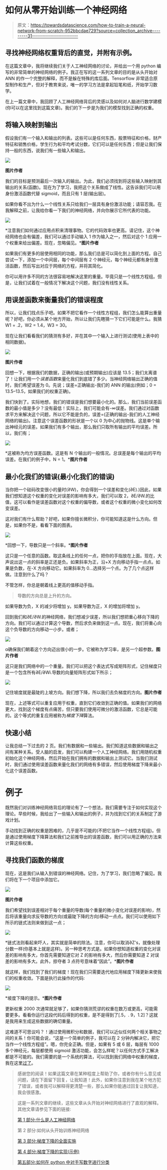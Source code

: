 # 如何从零开始训练一个神经网络

> 原文：<https://towardsdatascience.com/how-to-train-a-neural-network-from-scratch-952bbcdae729?source=collection_archive---------31----------------------->

## 寻找神经网络权重背后的直觉，并附有示例。

在这篇文章中，我将继续我们关于人工神经网络的讨论，并给出一个用 python 编写的非常简单的神经网络的例子。我正在写的这一系列文章的目的是从头开始对 ANN 的作一个完整的解释，而不是躲在特殊的库后面。Tensorflow 非常适合原型制作和生产，但对于教育来说，唯一的学习方法是拿起铅笔和纸，开始学习数学。

在上一篇文章中，我回顾了人工神经网络背后的灵感以及如何对人脑进行数学建模(你可以在这里找到这篇文章)。我们的下一步是为我们的模型找到正确的权重。

## 将输入映射到输出

假设我们有一个输入和输出的列表。这些可以是任何东西，股票特征和价格，财产特征和销售价格，学生行为和平均考试分数，它们可以是任何东西；但是让我们保持一般的东西，说我们有一些输入和输出。

![](img/7ab88d419c15bef05024d5609f1a835f.png)

****图片作者****

我们的目标是预测最后一次输入的输出。为此，我们必须找到将这些输入映射到其输出的关系(函数)。现在为了学习，我把这个关系做成了线性。这告诉我们可以用身份激活函数代替 sigmoid，而且只有 1 层(输出层)。

如果你看不出为什么一个线性关系只给我们一层具有身份激活功能；请容忍我。在我解释之前，让我给你看一下我们的神经网络，并向你展示它所代表的功能。

![](img/7f5c5b6792d5ad0338a7995f0a1f213a.png)

*注意我们如何通过应用点积来清理事物。它的代码效率也更高。请记住，这个神经网络也会有偏差，我们可以通过手动输入 1 作为输入之一，然后对这个 1 应用一个权重来给出偏差。现在，忽略偏见。*****图片作者****

如果我们有更多的层使用相同的功能，那么我们总是可以简化到上面的方程。自己尝试一下，添加一个中间层，每个中间层有 2 个神经元，每个神经元都有身份激活函数，然后写出对应于网络的方程，并将其简化。

你可以用许多不同的方法很容易地解决这里的重量。毕竟只是一个线性方程组。但是，让我们试着在一般情况下解决这个问题，我们没有线性关系。

## 用误差函数来衡量我们的错误程度

所以，让我们找点乐子吧。如果不把它看作一个线性方程组，我们怎么能算出重量呢？好吧，你必须从某个地方开始，所以让我们先瞎猜一下它们可能是什么。我猜 W1 = .2，W2 = 1.4，W3 = 30。

现在让我们看看我们的猜测有多好，并在其中一个输入上进行测试(使用上表中的相同数据)。

![](img/ec3d334ca7a85f0328b6fcd4808ec5cd.png)

****图片作者****

回想一下，根据我们的数据，正确的输出(或预期输出)应该是 13.5；我们太离谱了！让我们用一个*误差函数*来量化我们到底错了多少。当神经网络输出正确的值时，我们希望误差为 0。先说；误差=正确输出-我们的 ANN 的输出(例如；0 = 13.5–13.5，如果我们的权重正确)。

我们快到了。实际地想，我们的错误是我们想要最小化的。那么，我们当前误差函数的最小值是多少？没有最低！实际上，我们可能会有-∞误差。我们通过对函数求平方来解决这个问题，所以它不能是负的，误差=(正确的输出-我们的人工神经网络的输出)。注意这个误差函数的形状是一个以 0 为中心的抛物线。这是单个输出神经元的误差。如果我们有多个输出，那么我们只取所有输出的平均误差。所以，我们有；

![](img/c6cf9d8ba19b1930fbb6300decc060e5.png)

*这被称为均方误差函数。这是有 N 个输出的一般情况。总误差是每个输出的平均误差。在我们的例子中，N = 1。*****图片作者****

## 最小化我们的错误(最小化我们的错误)

当你把一个砝码改变很小的量时(∂W)，你会得到一个误差和变化(∂E).)因此，如果我们想知道这个权重的变化对误差的影响有多大，我们可以取 2，∂E/∂W.的比值，这可以看作是误差函数对这个权重的偏导数，或者这个权重的微小变化如何改变误差。

这对我们有什么帮助？好吧，如果你擅长微积分，你可能知道这是什么方向。但是，如果你不是，看看下面的图表。

![](img/ef1cf392abcf20a89d9d5fc97555ebef.png)

*回想一下，导数只是一个斜率。*****图片作者****

这只是一个任意的函数。取这条线上的任何一点，把你的手指放在上面。现在，大声说出这一点的斜率是正还是负。如果斜率为正，沿+X 方向移动手指一点点。如果是负数，在-X 方向移动它。如果斜率为 0…选择另一个点。为了几个点这样做。注意到什么了吗？

不管怎样，你总是朝着线上更高的值移动手指。

> 导数的方向总是上升的方向。

如果导数为负，X 的减少将增加 y。如果导数为正，X 的增加将增加 y。

回到我们和∂E/∂W.的神经网络，我们想减少误差，所以我们想把重心移向下降的方向。我们可以通过计算这个导数，然后求负来做到这一点。现在，我们将重心向这个负导数的方向移动一小步。或者；

![](img/af63b252c4d9ac70f673c44555cc7aab.png)

α确保我们朝着这个方向迈出很小的一步。它被称为学习率，是另一个超参数。****图片作者****

这只是我们网络中的一个重量。我们可以把这个表达式写成矩阵形式，记住梯度只是一个包含所有∂E/∂Wi.导数的向量矩阵形式如下所示；

![](img/26923ed38b0356a7d9b567d567d6fad7.png)

记住坡度就是最陡的上坡方向。我们想下降，所以我们去负梯度的方向。****图片作者****

现在，上述等式可以重复应用于权重，直到它们收敛到正确的值。如果我们的网络更大，找到这个梯度有点痛苦，但只要我们使用可微分的激活函数，它总是可能的。这个等式的重复应用被称为*梯度下降*算法。

## 快速小结

让我总结一下过去的 2 页。我们有数据和一些输出。我们知道这些数据和输出之间有某种关系。受人脑的启发，我们可以构建一个人工神经网络。我们用随机权重初始化这个神经网络，然后开始在我们拥有的数据和输出上测试它。当我们测试时，我们通过使用误差函数来量化我们的网络有多错误，然后使用梯度下降来最小化这个误差函数。

# 例子

既然我们对训练神经网络背后的理论有了一个想法，我们需要专注于如何实现这个理论。早些时候，我给出了一些输入和输出的例子，并为找到它们的关系制定了游戏计划。

手动找到正确的权重是困难的，几乎是不可能的(不把它当作一个线性方程组)。但是通过使用梯度下降算法和我们之前推导出的误差函数，我们可以用正确的方法来计算这些权重。

## 寻找我们函数的梯度

现在，这是我们从输入到错误的神经网络。记住，为了学习，我们忽略了偏见。我们将在下一个项目中添加它。

![](img/e503ab5c5822065afc6478547e26d94a.png)

****图片作者****

我们希望找到误差相对于每个重量的导数(每个重量的微小变化对误差的影响)，然后将该重量向求反导数的方向(或最陡下降的方向)移动一点点。我们可以使用如下所示的链式法则来做到这一点；

![](img/975d39b50258c5df3b7fdc2a5fef1b61.png)

*链式法则看起来吓人，其实就是简单的除法。注意，你可以取消∂Z's，就像处理分数一样(你基本上就是这样)。另一种思考方式是。如果你想知道权重的变化对误差的影响有多大，你首先需要知道它对 Z 的影响有多大，然后你需要知道 Z 对误差的影响有多大。此外，掠夺者 3 点符号意味着“因此”。*****图片作者****

就这样，我们找到了我们的梯度！现在我们只需要迭代地应用梯度下降更新来使我们的权重收敛。下面是执行此操作的代码:

![](img/26923ed38b0356a7d9b567d567d6fad7.png)

*坡度下降的提示。*****图片作者****

更新权重 2000 次通常就足够了，如果你猜测荒谬的权重在数万或更高，可能需要更多。看看你运行这段代码后得到的权重，是不是得到了[.5，. 9，1.2]？这就是我用来生成这些数据的确切重量。

这难道不可思议吗？！通过使用微积分和数据，我们可以近似任何两个相关事物之间的关系！你可能会说，“这是一个简单的例子，我可以在 2 分钟内解决它，把它当作一个线性方程组”。嗯，你完全正确。但是，如果有 5 或 6 层，每层有 1000 多个神经元，每层都使用 sigmoid 激活功能，会怎么样呢？以任何方式手工解决都是不可能的。我们需要的是一个系统的算法，可以找到我们网络中权重的梯度，我在这里[过了](https://doingengineering21.medium.com/full-implementation-of-gradient-descent-no-holding-back-86e688f36064)。

> 感谢您的阅读！如果这篇文章在某种程度上帮助了你，或者你有什么意见或问题，请在下面留下回复，让我知道！此外，如果你注意到我在某个地方犯了错误，或者我可以解释得更清楚一些，那么如果你能通过回复让我知道，我会很感激。

> 这是一系列文章的继续，这些文章从头开始对神经网络进行了直观的解释。其他文章请参见下面的链接:
> 
> [第 1 部分:什么是人工神经网络](/what-is-an-artificial-neural-network-b508c821ace8)
> 
> 第 2 部分:如何从头开始训练神经网络
> 
> [第 3 部分:梯度下降的全面实施](https://doingengineering21.medium.com/full-implementation-of-gradient-descent-no-holding-back-86e688f36064)
> 
> [第 4 部分:梯度下降的实现(示例)](https://doingengineering21.medium.com/implementing-gradient-descent-example-102b4454ea67)
> 
> [第五部分:如何在 python 中对手写数字进行分类](https://doingengineering21.medium.com/how-to-classify-handwritten-digits-in-python-7706b1ab93a3)